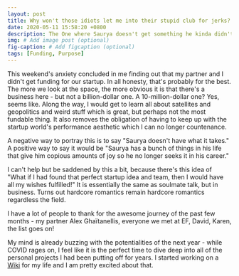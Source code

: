 ```yaml
---
layout: post
title: Why won't those idiots let me into their stupid club for jerks?
date: 2020-05-11 15:58:20 +0800
description: The One where Saurya doesn't get something he kinda didn't want anyway. # Add post description (optional)
img: # Add image post (optional)
fig-caption: # Add figcaption (optional)
tags: [Funding, Purpose]
---
```


This weekend's anxiety concluded in me finding out that my partner and I didn't get funding for our startup. In all honesty, that's probably for the best. The more we look at the space, the more obvious it is that there's a business here - but not a billion-dollar one. A 10-million-dollar one? Yes, seems like. Along the way, I would get to learn all about satellites and geopolitics and weird stuff which is great, but perhaps not the most fundable thing. It also removes the obligation of having to keep up with the startup world's performance aesthetic which I can no longer countenance.

A negative way to portray this is to say "Saurya doesn't have what it takes." A positive way to say it would be "Saurya has a bunch of things in his life that give him copious amounts of joy so he no longer seeks it in his career."

I can't help but be saddened by this a bit, because there's this idea of "What if I had found that perfect startup idea and team, then I would have all my wishes fulfilled!" It is essentially the same as soulmate talk, but in business. Turns out hardcore romantics remain hardcore romantics regardless the field.

I have a lot of people to thank for the awesome journey of the past few months - my partner Alex Ghaïtanellis, everyone we met at EF, David, Karen, the list goes on!

My mind is already buzzing with the potentialities of the next year - while COVID rages on, I feel like it is the perfect time to dive deep into all of the personal projects I had been putting off for years. I started working on a [Wiki](saurya.com/wiki) for my life and I am pretty excited about that.

